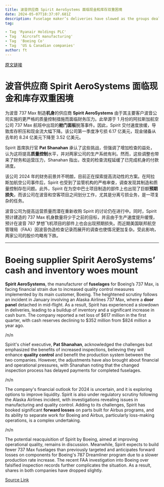 ```yaml
---
title: 波音供应商 Spirit AeroSystems 面临现金和库存双重困境
date: 2024-05-07T18:37:07.681Z
description: Fuselage maker’s deliveries have slowed as the groups deal with increased scrutiny after Alaska Airlines incident
tag: 

- Tag 'Ryanair Holdings PLC'
- Tag  'Aircraft manufacturing'
- Tag  'Boeing Co'
- Tag  'US & Canadian companies'
author: ft
---
```


[原文链接](https://ft.com/content/28d7ec3b-9561-42f0-a24e-286ec844fc0b)

# 波音供应商 Spirit AeroSystems 面临现金和库存双重困境

为波音 737 Max 制造**机身**的供应商 **Spirit AeroSystems** 由于其主要客户波音公司实施的更严格的质量控制措施而面临财务压力。此举源于 1 月份的阿拉斯加航空公司 737 Max 航班中出现的**舱门面板**脱落事件。因此，Spirit 交付速度放缓，导致库存积压和现金流大幅下降。该公司第一季度净亏损 6.17 亿美元，现金储备从去年的 8.24 亿美元下降至 3.52 亿美元。

Spirit 首席执行官 **Pat Shanahan** 承认了这些挑战，但强调了增加检查的益处，认为这将提高**质量控制**水平，并对两家公司的生产系统有利。然而，这些调整也带来了财务和运营压力，Shanahan 指出，改变的检查流程延缓了已完成机身的付款进度。

该公司 2024 年的财务前景并不明朗，目前正在探索提高流动性的方案。在阿拉斯加航空公司事件后，Spirit 也受到了监管机构的严格审查，调查发现其制造和质量控制存在问题。此外，Spirit 在为空中巴士项目制造的部件上也出现了巨额**预期损失**，而该公司在波音和空客项目之间划分工作，尤其是分离亏损业务，是一项复杂的任务。

波音公司为提高运营质量而潜在重新收购 Spirit 的讨论仍在进行中。同时，Spirit 预计建造的 737 Max 机身数量将少于之前的目标，并且由于生产速度提升缓慢，预计在波音 787 梦想飞机项目的部件上也会出现预期损失。而近期美国联邦航空管理局（FAA）因波音伪造检查记录而展开的调查也使情况更加复杂。受此影响，两家公司的股价均略有下跌。

---

# Boeing supplier Spirit AeroSystems’ cash and inventory woes mount

**Spirit AeroSystems**, the manufacturer of **fuselages** for Boeing’s 737 Max, is facing financial strain due to increased quality control measures implemented by its main customer, Boeing. The heightened scrutiny follows an incident in January involving an Alaska Airlines 737 Max, where a **door panel** detached in mid-flight. As a result, Spirit has experienced a slowdown in deliveries, leading to a buildup of inventory and a significant increase in cash burn. The company reported a net loss of $617 million in the first quarter, with cash reserves declining to $352 million from $824 million a year ago. 

/n/n

Spirit's chief executive, **Pat Shanahan**, acknowledged the challenges but emphasized the benefits of increased inspections, believing they will enhance **quality control** and benefit the production system between the two companies. However, the adjustments have also brought about financial and operational pressures, with Shanahan noting that the changed inspection process has delayed payments for completed fuselages. 

/n/n

The company's financial outlook for 2024 is uncertain, and it is exploring options to improve liquidity. Spirit is also under regulatory scrutiny following the Alaska Airlines incident, with investigations revealing issues in manufacturing and quality control. Adding to its challenges, Spirit has booked significant **forward losses** on parts built for Airbus programs, and its ability to separate work for Boeing and Airbus, particularly loss-making operations, is a complex undertaking. 

/n/n

The potential reacquisition of Spirit by Boeing, aimed at improving operational quality, remains in discussion. Meanwhile, Spirit expects to build fewer 737 Max fuselages than previously targeted and anticipates forward losses on components for Boeing's 787 Dreamliner program due to a slower production rate increase. The recent FAA investigation into Boeing over falsified inspection records further complicates the situation. As a result, shares in both companies have dropped slightly.

[Source Link](https://ft.com/content/28d7ec3b-9561-42f0-a24e-286ec844fc0b)

